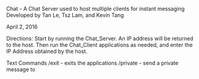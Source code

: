 Chat - A Chat Server used to host multiple clients for instant messaging
Developed by Tan Le, Tsz Lam, and Kevin Tang

April 2, 2016

Directions:
Start by running the Chat_Server. An IP address will be returned to the host.
Then run the Chat_Client applications as needed, and enter the IP Address obtained by the host.

Text Commands
/exit - exits the applications
/private <name> <message> - send a private message to <name>
